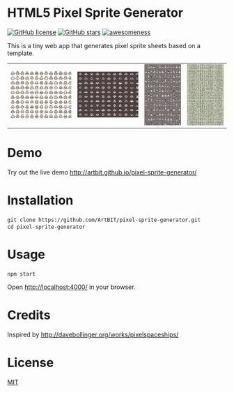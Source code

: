 # HTML5 Pixel Sprite Generator
[![GitHub license](https://img.shields.io/github/license/ArtBIT/pixel-sprite-generator.svg)](https://github.com/ArtBIT/pixel-sprite-generator) [![GitHub stars](https://img.shields.io/github/stars/ArtBIT/pixel-sprite-generator.svg)](https://github.com/ArtBIT/pixel-sprite-generator)  [![awesomeness](https://img.shields.io/badge/awesomeness-maximum-red.svg)](https://github.com/ArtBIT/pixel-sprite-generator)

This is a tiny web app that generates pixel sprite sheets based on a template.

| | | | |
|:-------------------------:|:-------------------------:|:-------------------------:|:-------------------------:|
| <img src="/assets/screenshot.png"> | <img src="/assets/helmets.png"> | <img src="/assets/turrets.png"> | <img src="/assets/alien-alphabet.png"> |

# Demo
Try out the live demo http://artbit.github.io/pixel-sprite-generator/

# Installation
```
git clone https://github.com/ArtBIT/pixel-sprite-generator.git
cd pixel-sprite-generator
```

# Usage
```
npm start

```
Open [http://localhost:4000/](http://localhost:4000/) in your browser.

# Credits

Inspired by http://davebollinger.org/works/pixelspaceships/

# License

[MIT](LICENSE.md)
